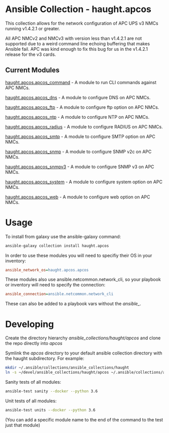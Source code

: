 # Ansible Collection - haught.apcos

This collection allows for the network configuration of APC UPS v3 NMCs running v1.4.2.1 or greater.

All APC NMCv2 and NMCv3 with version less than v1.4.2.1 are not supported due to a weird command line echoing buffering that makes Ansible fail. APC was kind enough to fix this bug for us in the v1.4.2.1 release for the v3 cards.

## Current Modules

[haught.apcos.apcos_command](plugins/modules/network/apcos/apcos_command.py) - A module to run CLI commands against APC NMCs.

[haught.apcos.apcos_dns](plugins/modules/network/apcos/apcos_dns.py) - A module to configure DNS on APC NMCs.

[haught.apcos.apcos_ftp](plugins/modules/network/apcos/apcos_ftp.py) - A module to configure ftp option on APC NMCs.

[haught.apcos.apcos_ntp](plugins/modules/network/apcos/apcos_ntp.py) - A module to configure NTP on APC NMCs.

[haught.apcos.apcos_radius](plugins/modules/network/apcos/apcos_radius.py) - A module to configure RADIUS on APC NMCs.

[haught.apcos.apcos_smtp](plugins/modules/network/apcos/apcos_smtp.py) - A module to configure SMTP option on APC NMCs.

[haught.apcos.apcos_snmp](plugins/modules/network/apcos/apcos_snmp.py) - A module to configure SNMP v2c on APC NMCs.

[haught.apcos.apcos_snmpv3](plugins/modules/network/apcos/apcos_snmpv3.py) - A module to configure SNMP v3 on APC NMCs.

[haught.apcos.apcos_system](plugins/modules/network/apcos/apcos_system.py) - A module to configure system option on APC NMCs.

[haught.apcos.apcos_web](plugins/modules/network/apcos/apcos_web.py) - A module to configure web option on APC NMCs.

# Usage

To install from galaxy use the ansible-galaxy command:
```bash
ansible-galaxy collection install haught.apcos
```

In order to use these modules you will need to specifiy their OS in your inventory:
```ini
ansible_network_os=haught.apcos.apcos
```
These modules also use ansible.netcommon.network_cli, so your playbook or inventory will need to specify the connection:
```ini
ansible_connection=ansible.netcommon.network_cli
```
These can also be added to a playbook vars without the *ansible_*.

# Developing

Create the directory hierarchy *ansible_collections/haught/apcos* and clone the repo directly into *apcos*

Symlink the *apcos* directory to your default ansible collection directory with the haught subdirectory. For example:
```bash
mkdir ~/.ansible/collections/ansible_collections/haught
ln -s ~/devel/ansible_collections/haught/apcos ~/.ansible/collections/ansible_collections/haught/
```


Sanity tests of all modules:
```bash
ansible-test sanity --docker --python 3.6
```

Unit tests of all modules:
```bash
ansible-test units --docker --python 3.6
```

(You can add a specific module name to the end of the command to the test just that module)